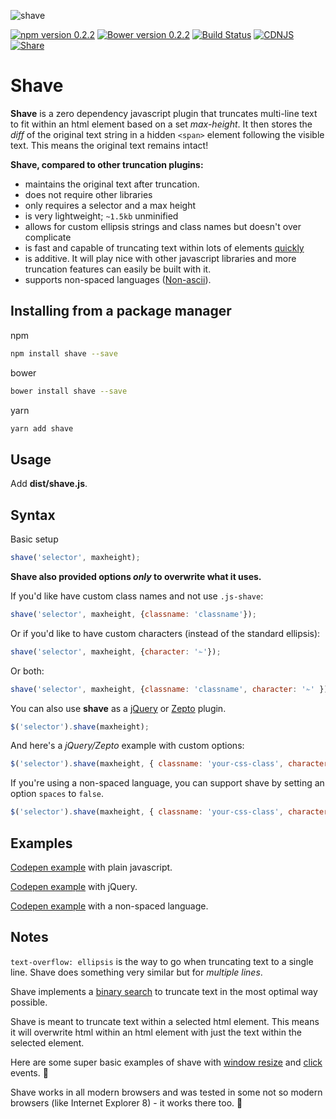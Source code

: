 ![shave](http://imgh.us/shave.svg)

[![npm version 0.2.2](https://badge.fury.io/js/shave.svg)](https://www.npmjs.com/package/shave)
[![Bower version 0.2.2](https://badge.fury.io/bo/shave.svg)](https://github.com/dollarshaveclub/shave)
[![Build Status](https://travis-ci.org/dollarshaveclub/shave.svg?branch=master)](https://travis-ci.org/dollarshaveclub/shave)
[![CDNJS](https://img.shields.io/cdnjs/v/shave.svg)](https://cdnjs.com/libraries/shave)
[![Share](https://img.shields.io/twitter/url/http/shields.io.svg?style=social&maxAge=2592000)](https://twitter.com/home?status=Shave%20is%20a%200%20dep%20js%20lib%20that%20truncates%20multiline%20text%20to%20fit%20within%20a%20html%20element%20%E2%9C%81https%3A%2F%2Fgithub.com%2Fdollarshaveclub%2Fshave%20%40DSCEngineering%20%23JavaScript%20%F0%9F%92%AA)
# Shave

**Shave** is a zero dependency javascript plugin that truncates multi-line text to fit within an html element based on a set *max-height*. It then stores the _diff_ of the original text string in a hidden `<span>` element following the visible text. This means the original text remains intact!

**Shave, compared to other truncation plugins:**
-   maintains the original text after truncation.
-   does not require other libraries
-   only requires a selector and a max height
-   is very lightweight; `~1.5kb` unminified
-   allows for custom ellipsis strings and class names but doesn't over complicate
-   is fast and capable of truncating text within lots of elements [quickly](http://codepen.io/pwfisher/full/ozVAyr/)
-   is additive. It will play nice with other javascript libraries and more truncation features can easily be built with it.
-   supports non-spaced languages ([Non-ascii](https://en.wikipedia.org/wiki/ASCII)).

## Installing from a package manager

npm
```sh
npm install shave --save
```
bower
```sh
bower install shave --save
```
yarn
```sh
yarn add shave
```

## Usage

Add **dist/shave.js**.

## Syntax

Basic setup
```javascript
shave('selector', maxheight);
```
**Shave also provided options _only_ to overwrite what it uses.**

If you'd like have custom class names and not use `.js-shave`:
```javascript
shave('selector', maxheight, {classname: 'classname'});
```
Or if you'd like to have custom characters (instead of the standard ellipsis):
```javascript
shave('selector', maxheight, {character: '✁'});
```
Or both:
```javascript
shave('selector', maxheight, {classname: 'classname', character: '✁' });
```
You can also use **shave** as a [jQuery](http://jquery.com/) or [Zepto](http://zeptojs.com/) plugin.
```javascript
$('selector').shave(maxheight);
```
And here's a _jQuery/Zepto_ example with custom options:
```javascript
$('selector').shave(maxheight, { classname: 'your-css-class', character: '✁'  });
```

If you're using a non-spaced language, you can support shave by setting an option `spaces` to `false`.
```javascript
$('selector').shave(maxheight, { classname: 'your-css-class', character: '✁', spaces: false });
```

## Examples

[Codepen example](http://codepen.io/yowainwright/pen/5f471214df90f43c7996c5914c88e858/) with plain javascript.

[Codepen example](http://codepen.io/yowainwright/pen/c35ad7a281bc58ce6f89d2adb94c5d14/) with jQuery.

[Codepen example](http://codepen.io/yowainwright/pen/wzVgMp) with a non-spaced language.

## Notes

`text-overflow: ellipsis` is the way to go when truncating text to a single line. Shave does something very similar but for _multiple lines_.

Shave implements a [binary search](http://oli.me.uk/2013/06/08/searching-javascript-arrays-with-a-binary-search/) to truncate text in the most optimal way possible.

Shave is meant to truncate text within a selected html element. This means it will overwrite html within an html element with just the text within the selected element.

Here are some super basic examples of shave with [window resize](http://codepen.io/yowainwright/pen/yVBxGY) and [click](http://codepen.io/yowainwright/pen/PbYdvL/) events. 🙌

Shave works in all modern browsers and was tested in some not so modern browsers (like Internet Explorer 8) - it works there too. 🍻
